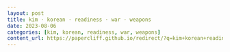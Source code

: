 ```yaml
---
layout: post
title: kim · korean · readiness · war · weapons
date: 2023-08-06
categories: [kim, korean, readiness, war, weapons]
content_url: https://papercliff.github.io/redirect/?q=kim+korean+readiness+war+weapons&tbs=cdr:1,cd_min:8/5/2023,cd_max:8/7/2023
---
```

